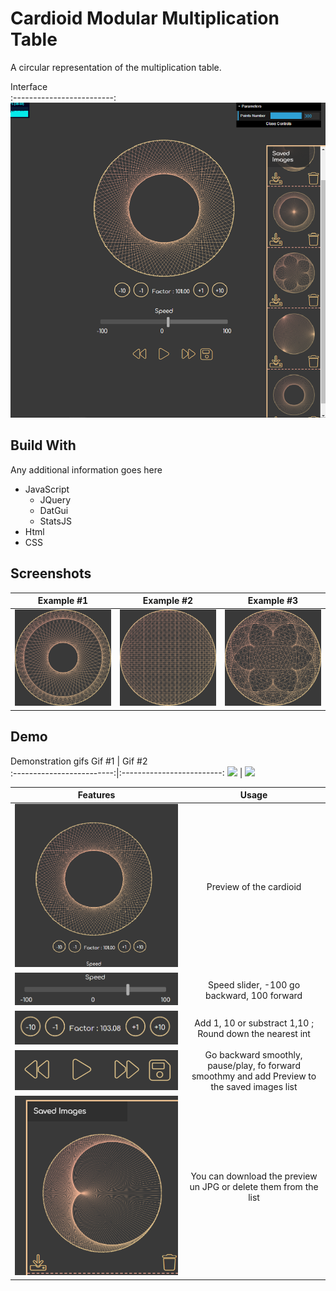 
# Cardioid Modular Multiplication Table

A circular representation of the multiplication table.

Interface            
:-------------------------:
![](Images/Interface.png)    


## Build With

Any additional information goes here

- JavaScript
    - JQuery
    - DatGui
    - StatsJS
- Html
- CSS

## Screenshots

Example #1                 |  Example #2               | Example #3
:-------------------------:|:-------------------------:|:-------------------------:
![](Images/61.jpg)   |  ![](Images/74.jpg)|  ![](Images/103.jpg)


## Demo

Demonstration gifs
Gif #1                     |  Gif #2     
:-------------------------:|:-------------------------:
![](Images/gif1.gif)       | ![](Images/gif2.gif) 

 

Features                   |  Usage 
:-------------------------:|:-------------------------:
![](Images/Preview.png)   |  Preview of the cardioid
![](Images/SpeedSlider.png)   |  Speed slider, -100 go backward, 100 forward
![](Images/OffsetFactor.png)   |  Add 1, 10 or substract 1,10 ; Round down the nearest int
![](Images/PausePlay.png)   |  Go backward smoothly, pause/play, fo forward smoothmy and add Preview to the saved images list
![](Images/DownloadDelete.png)   |  You can download the preview un JPG or delete them from the list
 
